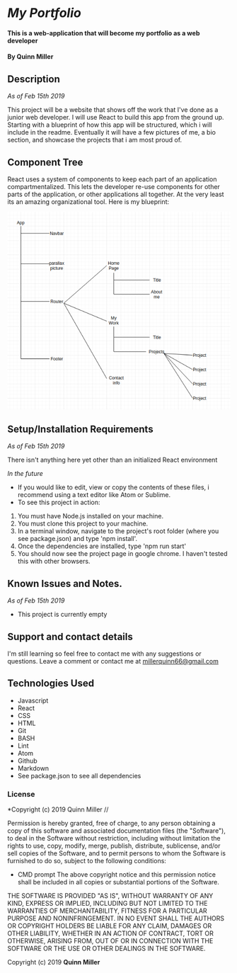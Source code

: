 # _My Portfolio_

#### This is a web-application that will become my portfolio as a web developer

#### By Quinn Miller

## Description

_As of Feb 15th 2019_

This project will be a website that shows off the work that I've done as a junior web developer. I will use React to build this app from the ground up. Starting with a blueprint of how this app will be structured, which i will include in the readme. Eventually it will have a few pictures of me, a bio section, and showcase the projects that i am most proud of.

## Component Tree

React uses a system of components to keep each part of an application compartmentalized. This lets the developer re-use components for other parts of the application, or other applications all together. At the very least its an amazing organizational tool. Here is my blueprint:

![Image of component tree](./componentTree.png)

## Setup/Installation Requirements

_As of Feb 15th 2019_

There isn't anything here yet other than an initialized React environment

_In the future_

* If you would like to edit, view or copy the contents of these files, i recommend using a text editor like Atom or Sublime.
* To see this project in action:
1. You must have Node.js installed on your machine.
2. You must clone this project to your machine.
3. In a terminal window, navigate to the project's root folder (where you see package.json) and type 'npm install'.
4. Once the dependencies are installed, type 'npm run start'
5. You should now see the project page in google chrome. I haven't tested this with other browsers.

## Known Issues and Notes.

_As of Feb 15th 2019_

* This project is currently empty

## Support and contact details


I'm still learning so feel free to contact me with any suggestions or questions.
Leave a comment or contact me at millerquinn66@gmail.com


## Technologies Used

* Javascript
* React
* CSS
* HTML
* Git
* BASH
* Lint
* Atom
* Github
* Markdown
* See package.json to see all dependencies

### License

*Copyright (c) 2019 Quinn Miller //

Permission is hereby granted, free of charge, to any person obtaining a copy
of this software and associated documentation files (the "Software"), to deal
in the Software without restriction, including without limitation the rights
to use, copy, modify, merge, publish, distribute, sublicense, and/or sell
copies of the Software, and to permit persons to whom the Software is
furnished to do so, subject to the following conditions:
* CMD prompt
The above copyright notice and this permission notice shall be included in all
copies or substantial portions of the Software.

THE SOFTWARE IS PROVIDED "AS IS", WITHOUT WARRANTY OF ANY KIND, EXPRESS OR
IMPLIED, INCLUDING BUT NOT LIMITED TO THE WARRANTIES OF MERCHANTABILITY,
FITNESS FOR A PARTICULAR PURPOSE AND NONINFRINGEMENT. IN NO EVENT SHALL THE
AUTHORS OR COPYRIGHT HOLDERS BE LIABLE FOR ANY CLAIM, DAMAGES OR OTHER
LIABILITY, WHETHER IN AN ACTION OF CONTRACT, TORT OR OTHERWISE, ARISING FROM,
OUT OF OR IN CONNECTION WITH THE SOFTWARE OR THE USE OR OTHER DEALINGS IN THE
SOFTWARE.

Copyright (c) 2019 **Quinn Miller**
